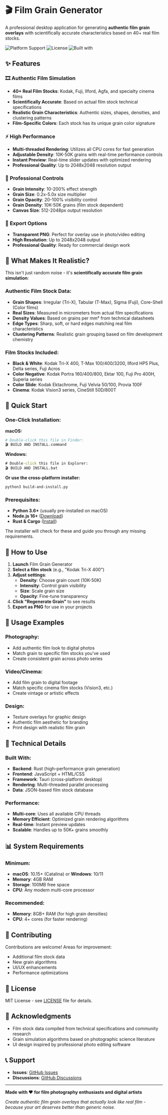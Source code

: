# 🎬 Film Grain Generator

A professional desktop application for generating **authentic film grain overlays** with scientifically accurate characteristics based on 40+ real film stocks.

![Platform Support](https://img.shields.io/badge/Platform-macOS%20%7C%20Windows-blue)
![License](https://img.shields.io/badge/License-MIT-green)
![Built with](https://img.shields.io/badge/Built%20with-Rust%20%7C%20Tauri%20%7C%20JavaScript-orange)

## ✨ Features

### 🎞️ **Authentic Film Simulation**
- **40+ Real Film Stocks**: Kodak, Fuji, Ilford, Agfa, and specialty cinema films
- **Scientifically Accurate**: Based on actual film stock technical specifications
- **Realistic Grain Characteristics**: Authentic sizes, shapes, densities, and clustering patterns
- **Film-Specific Colors**: Each stock has its unique grain color signature

### ⚡ **High Performance**
- **Multi-threaded Rendering**: Utilizes all CPU cores for fast generation
- **Adjustable Density**: 10K-50K grains with real-time performance controls
- **Instant Preview**: Real-time slider updates with optimized rendering
- **Professional Quality**: Up to 2048x2048 resolution output

### 🎨 **Professional Controls**
- **Grain Intensity**: 10-200% effect strength
- **Grain Size**: 0.2x-5.0x size multiplier  
- **Grain Opacity**: 20-100% visibility control
- **Grain Density**: 10K-50K grains (film stock dependent)
- **Canvas Size**: 512-2048px output resolution

### 💾 **Export Options**
- **Transparent PNG**: Perfect for overlay use in photo/video editing
- **High Resolution**: Up to 2048x2048 output
- **Professional Quality**: Ready for commercial design work

## 🎯 **What Makes It Realistic?**

This isn't just random noise - it's **scientifically accurate film grain simulation**:

### **Authentic Film Stock Data:**
- **Grain Shapes**: Irregular (Tri-X), Tabular (T-Max), Sigma (Fuji), Core-Shell (Color films)
- **Real Sizes**: Measured in micrometers from actual film specifications
- **Density Values**: Based on grains per mm² from technical datasheets
- **Edge Types**: Sharp, soft, or hard edges matching real film characteristics
- **Clustering Patterns**: Realistic grain grouping based on film development chemistry

### **Film Stocks Included:**
- **Black & White**: Kodak Tri-X 400, T-Max 100/400/3200, Ilford HP5 Plus, Delta series, Fuji Acros
- **Color Negative**: Kodak Portra 160/400/800, Ektar 100, Fuji Pro 400H, Superia series
- **Color Slide**: Kodak Ektachrome, Fuji Velvia 50/100, Provia 100F
- **Cinema**: Kodak Vision3 series, CineStill 50D/800T

## 🚀 **Quick Start**

### **One-Click Installation:**

**macOS:**
```bash
# Double-click this file in Finder:
🎬 BUILD AND INSTALL.command
```

**Windows:**
```cmd
# Double-click this file in Explorer:
🎬 BUILD AND INSTALL.bat
```

**Or use the cross-platform installer:**
```bash
python3 build-and-install.py
```

### **Prerequisites:**
- **Python 3.6+** (usually pre-installed on macOS)
- **Node.js 16+** ([Download](https://nodejs.org/))
- **Rust & Cargo** ([Install](https://rustup.rs/))

The installer will check for these and guide you through any missing requirements.

## 📱 **How to Use**

1. **Launch** Film Grain Generator
2. **Select a film stock** (e.g., "Kodak Tri-X 400")
3. **Adjust settings**:
   - **Density**: Choose grain count (10K-50K)
   - **Intensity**: Control grain visibility
   - **Size**: Scale grain size
   - **Opacity**: Fine-tune transparency
4. **Click "Regenerate Grain"** to see results
5. **Export as PNG** for use in your projects

## 🎨 **Usage Examples**

### **Photography:**
- Add authentic film look to digital photos
- Match grain to specific film stocks you've used
- Create consistent grain across photo series

### **Video/Cinema:**
- Add film grain to digital footage
- Match specific cinema film stocks (Vision3, etc.)
- Create vintage or artistic effects

### **Design:**
- Texture overlays for graphic design
- Authentic film aesthetic for branding
- Print design with realistic film grain

## 🔧 **Technical Details**

### **Built With:**
- **Backend**: Rust (high-performance grain generation)
- **Frontend**: JavaScript + HTML/CSS
- **Framework**: Tauri (cross-platform desktop)
- **Rendering**: Multi-threaded parallel processing
- **Data**: JSON-based film stock database

### **Performance:**
- **Multi-core**: Uses all available CPU threads
- **Memory Efficient**: Optimized grain rendering algorithms
- **Real-time**: Instant preview updates
- **Scalable**: Handles up to 50K+ grains smoothly

## 📊 **System Requirements**

### **Minimum:**
- **macOS**: 10.15+ (Catalina) or **Windows**: 10/11
- **Memory**: 4GB RAM
- **Storage**: 100MB free space
- **CPU**: Any modern multi-core processor

### **Recommended:**
- **Memory**: 8GB+ RAM (for high grain densities)
- **CPU**: 4+ cores (for faster rendering)

## 🤝 **Contributing**

Contributions are welcome! Areas for improvement:
- Additional film stock data
- New grain algorithms
- UI/UX enhancements
- Performance optimizations

## 📄 **License**

MIT License - see [LICENSE](LICENSE) file for details.

## 🙏 **Acknowledgments**

- Film stock data compiled from technical specifications and community research
- Grain simulation algorithms based on photographic science literature
- UI design inspired by professional photo editing software

## 📞 **Support**

- **Issues**: [GitHub Issues](../../issues)
- **Discussions**: [GitHub Discussions](../../discussions)

---

**Made with ❤️ for film photography enthusiasts and digital artists**

*Create authentic film grain overlays that actually look like real film - because your art deserves better than generic noise.*